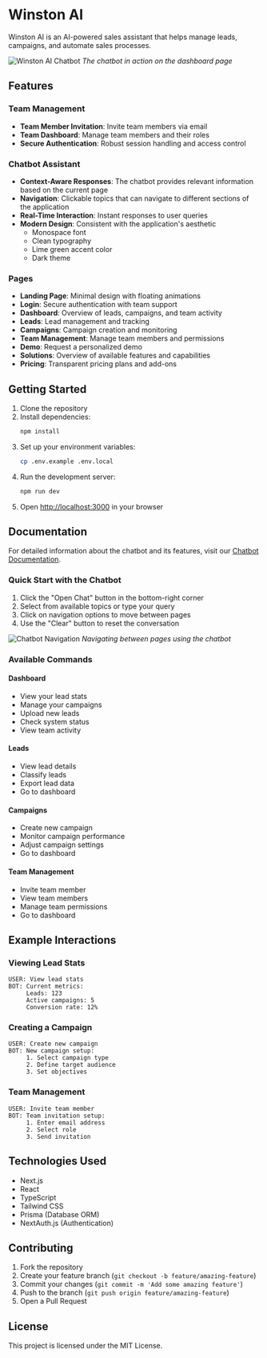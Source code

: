 # Winston AI

Winston AI is an AI-powered sales assistant that helps manage leads, campaigns, and automate sales processes.

![Winston AI Chatbot](public/chatbot-screenshot.png)
*The chatbot in action on the dashboard page*

## Features

### Team Management
- **Team Member Invitation**: Invite team members via email
- **Team Dashboard**: Manage team members and their roles
- **Secure Authentication**: Robust session handling and access control

### Chatbot Assistant
- **Context-Aware Responses**: The chatbot provides relevant information based on the current page
- **Navigation**: Clickable topics that can navigate to different sections of the application
- **Real-Time Interaction**: Instant responses to user queries
- **Modern Design**: Consistent with the application's aesthetic
  - Monospace font
  - Clean typography
  - Lime green accent color
  - Dark theme

### Pages
- **Landing Page**: Minimal design with floating animations
- **Login**: Secure authentication with team support
- **Dashboard**: Overview of leads, campaigns, and team activity
- **Leads**: Lead management and tracking
- **Campaigns**: Campaign creation and monitoring
- **Team Management**: Manage team members and permissions
- **Demo**: Request a personalized demo
- **Solutions**: Overview of available features and capabilities
- **Pricing**: Transparent pricing plans and add-ons

## Getting Started

1. Clone the repository
2. Install dependencies:
   ```bash
   npm install
   ```
3. Set up your environment variables:
   ```bash
   cp .env.example .env.local
   ```
4. Run the development server:
   ```bash
   npm run dev
   ```
5. Open [http://localhost:3000](http://localhost:3000) in your browser

## Documentation

For detailed information about the chatbot and its features, visit our [Chatbot Documentation](/docs/chatbot).

### Quick Start with the Chatbot

1. Click the "Open Chat" button in the bottom-right corner
2. Select from available topics or type your query
3. Click on navigation options to move between pages
4. Use the "Clear" button to reset the conversation

![Chatbot Navigation](public/chatbot-navigation.png)
*Navigating between pages using the chatbot*

### Available Commands

#### Dashboard
- View your lead stats
- Manage your campaigns
- Upload new leads
- Check system status
- View team activity

#### Leads
- View lead details
- Classify leads
- Export lead data
- Go to dashboard

#### Campaigns
- Create new campaign
- Monitor campaign performance
- Adjust campaign settings
- Go to dashboard

#### Team Management
- Invite team member
- View team members
- Manage team permissions
- Go to dashboard

## Example Interactions

### Viewing Lead Stats
```
USER: View lead stats
BOT: Current metrics:
     Leads: 123
     Active campaigns: 5
     Conversion rate: 12%
```

### Creating a Campaign
```
USER: Create new campaign
BOT: New campaign setup:
     1. Select campaign type
     2. Define target audience
     3. Set objectives
```

### Team Management
```
USER: Invite team member
BOT: Team invitation setup:
     1. Enter email address
     2. Select role
     3. Send invitation
```

## Technologies Used

- Next.js
- React
- TypeScript
- Tailwind CSS
- Prisma (Database ORM)
- NextAuth.js (Authentication)

## Contributing

1. Fork the repository
2. Create your feature branch (`git checkout -b feature/amazing-feature`)
3. Commit your changes (`git commit -m 'Add some amazing feature'`)
4. Push to the branch (`git push origin feature/amazing-feature`)
5. Open a Pull Request

## License

This project is licensed under the MIT License.
